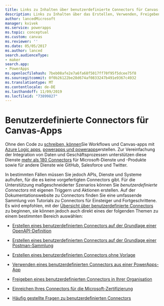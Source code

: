 ```yaml
---
title: Links zu Inhalten über benutzerdefinierte Connectors für Canvas-Apps | Microsoft-Dokumentation
description: Links zu Inhalten über das Erstellen, Verwenden, Freigeben und Zertifizieren benutzerdefinierter Connectors für Canvas-Apps in PowerApps
author: lancedMicrosoft
manager: kvivek
ms.service: powerapps
ms.topic: conceptual
ms.custom: canvas
ms.reviewer: ''
ms.date: 05/05/2017
ms.author: lanced
search.audienceType:
- maker
search.app:
- PowerApps
ms.openlocfilehash: 7beb08afe2e7a6fa68f5017ff70f95f5dcee75f8
ms.sourcegitcommit: 0f0b26122be28d674af0833247b491e9367c4932
ms.translationtype: MT
ms.contentlocale: de-DE
ms.lasthandoff: 11/09/2019
ms.locfileid: "73899827"
---
```

# <a name="custom-connectors-for-canvas-apps"></a>Benutzerdefinierte Connectors für Canvas-Apps

Ohne den Code zu [schreiben, können](https://flow.microsoft.com)Sie Workflows und Canvas-apps mit [Azure Logic apps](https://azure.microsoft.com/services/logic-apps), [powerapps und powerapps](https://powerapps.microsoft.com)erstellen. Zur Vereinfachung der Integration von Daten und Geschäftsprozessen unterstützen diese Dienste [mehr als 180 Connectors](https://docs.microsoft.com/connectors/) für Microsoft-Dienste und -Produkte sowie für andere Dienste wie GitHub, Salesforce und Twitter.

In bestimmten Fällen müssen Sie jedoch APIs, Dienste und Systeme aufrufen, für die es keine vorgefertigten Connectors gibt. Für die Unterstützung maßgeschneiderter Szenarios können Sie *benutzerdefinierte Connectors* mit eigenen Triggern und Aktionen erstellen. Auf der Dokumentationswebsite zu Connectors finden Sie eine umfassende Sammlung von Tutorials zu Connectors für Einsteiger und Fortgeschrittene. Es wird empfohlen, mit der [Übersicht über benutzerdefinierte Connectors](https://docs.microsoft.com/connectors/custom-connectors/) zu beginnen, sie können jedoch auch direkt eines der folgenden Themen zu einem bestimmten Bereich auswählen:

* [Erstellen eines benutzerdefinierten Connectors auf der Grundlage einer OpenAPI-Definition](https://docs.microsoft.com/connectors/custom-connectors/define-openapi-definition)

* [Erstellen eines benutzerdefinierten Connectors auf der Grundlage einer Postman-Sammlung](https://docs.microsoft.com/connectors/custom-connectors/define-postman-collection)

* [Erstellen eines benutzerdefinierten Connectors ohne Vorlage](https://docs.microsoft.com/connectors/custom-connectors/define-blank)

* [Verwenden eines benutzerdefinierten Connectors aus einer PowerApps-App](https://docs.microsoft.com/connectors/custom-connectors/use-custom-connector-powerapps)

* [Freigeben eines benutzerdefinierten Connectors in Ihrer Organisation](https://docs.microsoft.com/connectors/custom-connectors/share)

* [Einreichen Ihres Connectors für die Microsoft-Zertifizierung](https://docs.microsoft.com/connectors/custom-connectors/submit-certification)

* [Häufig gestellte Fragen zu benutzerdefinierten Connectors](https://docs.microsoft.com/connectors/custom-connectors/faq)
